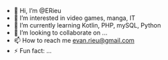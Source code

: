 - 👋 Hi, I’m @ERieu
- 👀 I’m interested in video games, manga, IT
- 🌱 I’m currently learning Kotlin, PHP, mySQL, Python
- 💞️ I’m looking to collaborate on ...
- 📫 How to reach me evan.rieu@gmail.com
- ⚡ Fun fact: ...

<!---
ERieu/ERieu is a ✨ special ✨ repository because its `README.md` (this file) appears on your GitHub profile.
You can click the Preview link to take a look at your changes.
--->
